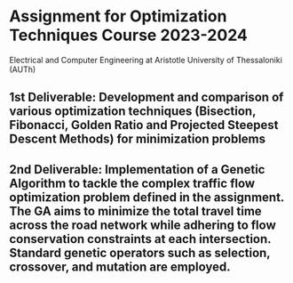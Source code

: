 # Assignment for Optimization Techniques Course 2023-2024

Electrical and Computer Engineering at Aristotle University of Thessaloniki (AUTh)

## 1st Deliverable: Development and comparison of various optimization techniques (Bisection, Fibonacci, Golden Ratio and Projected Steepest Descent Methods) for minimization problems

## 2nd Deliverable: Implementation of a Genetic Algorithm to tackle the complex traffic flow optimization problem defined in the assignment. The GA aims to minimize the total travel time across the road network while adhering to flow conservation constraints at each intersection. Standard genetic operators such as selection, crossover, and mutation are employed.

